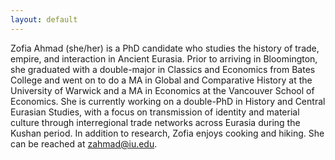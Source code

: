 ```yaml
---
layout: default
---
```


Zofia Ahmad (she/her) is a PhD candidate who studies the history of trade, empire, and interaction in Ancient Eurasia. Prior to arriving in Bloomington, she graduated with a double-major in Classics and Economics from Bates College and went on to do a MA in Global and Comparative History at the University of Warwick and a MA in Economics at the Vancouver School of Economics. She is currently working on a double-PhD in History and Central Eurasian Studies, with a focus on transmission of identity and material culture through interregional trade networks across Eurasia during the Kushan period. In addition to research, Zofia enjoys cooking and hiking. She can be reached at zahmad@iu.edu.
